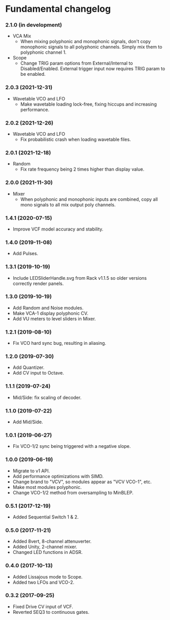 # Fundamental changelog

### 2.1.0 (in development)
- VCA Mix
	- When mixing polyphonic and monophonic signals, don't copy monophonic signals to all polyphonic channels. Simply mix them to polyphonic channel 1.
- Scope
	- Change TRIG param options from External/Internal to Disabled/Enabled. External trigger input now requires TRIG param to be enabled.

### 2.0.3 (2021-12-31)
- Wavetable VCO and LFO
	- Make wavetable loading lock-free, fixing hiccups and increasing performance.

### 2.0.2 (2021-12-26)
- Wavetable VCO and LFO
	- Fix probabilistic crash when loading wavetable files.

### 2.0.1 (2021-12-18)
- Random
	- Fix rate frequency being 2 times higher than display value.

### 2.0.0 (2021-11-30)
- Mixer
	- When polyphonic and monophonic inputs are combined, copy all mono signals to all mix output poly channels.

### 1.4.1 (2020-07-15)
- Improve VCF model accuracy and stability.

### 1.4.0 (2019-11-08)
- Add Pulses.

### 1.3.1 (2019-10-19)
- Include LEDSliderHandle.svg from Rack v1.1.5 so older versions correctly render panels.

### 1.3.0 (2019-10-19)
- Add Random and Noise modules.
- Make VCA-1 display polyphonic CV.
- Add VU meters to level sliders in Mixer.

### 1.2.1 (2019-08-10)
- Fix VCO hard sync bug, resulting in aliasing.

### 1.2.0 (2019-07-30)
- Add Quantizer.
- Add CV input to Octave.

### 1.1.1 (2019-07-24)
- Mid/Side: fix scaling of decoder.

### 1.1.0 (2019-07-22)
- Add Mid/Side.

### 1.0.1 (2019-06-27)
- Fix VCO-1/2 sync being triggered with a negative slope.

### 1.0.0 (2019-06-19)
- Migrate to v1 API.
- Add performance optimizations with SIMD.
- Change brand to "VCV", so modules appear as "VCV VCO-1", etc.
- Make most modules polyphonic.
- Change VCO-1/2 method from oversampling to MinBLEP.

### 0.5.1 (2017-12-19)
- Added Sequential Switch 1 & 2.

### 0.5.0 (2017-11-21)
- Added 8vert, 8-channel attenuverter.
- Added Unity, 2-channel mixer.
- Changed LED functions in ADSR.

### 0.4.0 (2017-10-13)
- Added Lissajous mode to Scope.
- Added two LFOs and VCO-2.

### 0.3.2 (2017-09-25)
- Fixed Drive CV input of VCF.
- Reverted SEQ3 to continuous gates.
